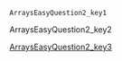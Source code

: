 ```ngMeta
ArraysEasyQuestion2_key1
```
ArraysEasyQuestion2_key2

[ArraysEasyQuestion2_key3](https://www.hackerrank.com/interview/interview-preparation-kit/arrays/challenges)
